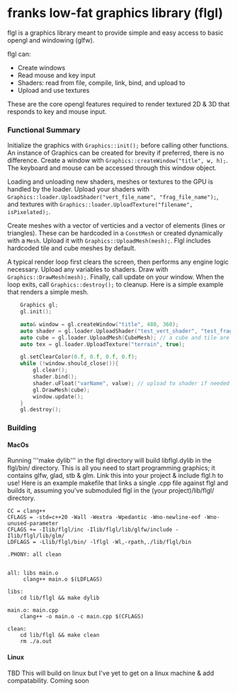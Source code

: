 # franks low-fat graphics library (flgl)
flgl is a graphics library meant to provide simple and easy access to basic opengl and windowing (glfw). 

flgl can:
* Create windows
* Read mouse and key input
* Shaders: read from file, compile, link, bind, and upload to
* Upload and use textures

These are the core opengl features required to render textured 2D & 3D that responds to key and mouse input. 

### Functional Summary
  Initialize the graphics with `Graphics::init();` before calling other functions. An instance of Graphics can be created for brevity if preferred, there is no difference. Create a window with `Graphics::createWindow("title", w, h);`. The keyboard and mouse can be accessed through this window object.  
  
  Loading and unloading new shaders, meshes or textures to the GPU is handled by the loader. Upload your shaders with `Graphics::loader.UploadShader("vert_file_name", "frag_file_name");`, and textures with `Graphics::loader.UploadTexture("filename", isPixelated);`.
  
Create meshes with a vector of verticies and a vector of elements (lines or triangles). These can be hardcoded in a `ConstMesh` or created dynamically with a `Mesh`. Upload it with `Graphics::UploadMesh(mesh);`. Flgl includes hardcoded tile and cube meshes by default.  
  
  A typical render loop first clears the screen, then performs any engine logic necessary. Upload any variables to shaders. Draw with `Graphics::DrawMesh(mesh);`. Finally, call update on your window. When the loop exits, call `Graphics::destroy();` to cleanup. Here is a simple example that renders a simple mesh.
  
```c++
    Graphics gl;
    gl.init();

    auto& window = gl.createWindow("title", 480, 360);
    auto shader = gl.loader.UploadShader("test_vert_shader", "test_frag_shader");
    auto cube = gl.loader.UploadMesh(CubeMesh); // a cube and tile are included, define more
    auto tex = gl.loader.UploadTexture("terrain", true);

    gl.setClearColor(0.f, 0.f, 0.f, 0.f);
    while (!window.should_close()){
        gl.clear();
        shader.bind();
        shader.uFloat("varName", value); // upload to shader if needed
        gl.DrawMesh(cube);
        window.update();
    }
    gl.destroy();
```

### Building
#### MacOs
Running '''make dylib''' in the flgl directory will build libflgl.dylib in the flgl/bin/ directory. This is all you need to start programming graphics; it contains glfw, glad, stb & glm. Link this into your project & include flgl.h to use! Here is an example makefile that links a single .cpp file against flgl and builds it, assuming you've submoduled flgl in the (your project)/lib/flgl/ directory.

```make
CC = clang++
CFLAGS = -std=c++20 -Wall -Wextra -Wpedantic -Wno-newline-eof -Wno-unused-parameter
CFLAGS += -Ilib/flgl/inc -Ilib/flgl/lib/glfw/include -Ilib/flgl/lib/glm/
LDFLAGS = -Llib/flgl/bin/ -lflgl -Wl,-rpath,./lib/flgl/bin

.PHONY: all clean


all: libs main.o
	 clang++ main.o $(LDFLAGS)

libs: 
	cd lib/flgl && make dylib

main.o: main.cpp
	clang++ -o main.o -c main.cpp $(CFLAGS)

clean:
	cd lib/flgl && make clean
	rm ./a.out
```

#### Linux
TBD This will build on linux but I've yet to get on a linux machine & add compatability. Coming soon
